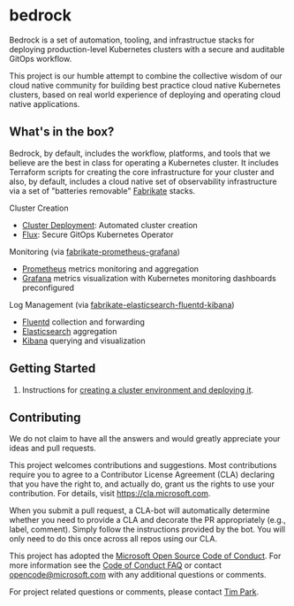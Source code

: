 # bedrock

Bedrock is a set of automation, tooling, and infrastructue stacks for deploying production-level Kubernetes 
clusters with a secure and auditable GitOps workflow.

This project is our humble attempt to combine the collective wisdom of our cloud native community for 
building best practice cloud native Kubernetes clusters, based on real world experience of 
deploying and operating cloud native applications.

## What's in the box?

Bedrock, by default, includes the workflow, platforms, and tools that we believe are the best in class for 
operating a Kubernetes cluster. It includes Terraform scripts for creating the core infrastructure for your cluster
and also, by default, includes a cloud native set of observability infrastructure via a set of "batteries removable"
[Fabrikate](https://github.com/Microsoft/fabrikate) stacks.

Cluster Creation
-   [Cluster Deployment](./cluster): Automated cluster creation
-   [Flux](https://github.com/weaveworks/flux): Secure GitOps Kubernetes Operator

Monitoring (via [fabrikate-prometheus-grafana](https://github.com/timfpark/fabrikate-prometheus-grafana))
-   [Prometheus](https://prometheus.io/) metrics monitoring and aggregation
-   [Grafana](https://grafana.com/) metrics visualization with Kubernetes monitoring dashboards preconfigured

Log Management (via [fabrikate-elasticsearch-fluentd-kibana](https://github.com/timfpark/fabrikate-elasticsearch-fluentd-kibana))
-   [Fluentd](https://www.fluentd.org/) collection and forwarding
-   [Elasticsearch](https://www.elastic.co/) aggregation
-   [Kibana](https://www.elastic.co/products/kibana) querying and visualization

## Getting Started

1. Instructions for [creating a cluster environment and deploying it](./cluster).

## Contributing

We do not claim to have all the answers and would greatly appreciate your ideas and pull requests.

This project welcomes contributions and suggestions. Most contributions require you to agree to a
Contributor License Agreement (CLA) declaring that you have the right to, and actually do, grant us
the rights to use your contribution. For details, visit https://cla.microsoft.com.

When you submit a pull request, a CLA-bot will automatically determine whether you need to provide
a CLA and decorate the PR appropriately (e.g., label, comment). Simply follow the instructions
provided by the bot. You will only need to do this once across all repos using our CLA.

This project has adopted the [Microsoft Open Source Code of Conduct](https://opensource.microsoft.com/codeofconduct/).
For more information see the [Code of Conduct FAQ](https://opensource.microsoft.com/codeofconduct/faq/) or
contact [opencode@microsoft.com](mailto:opencode@microsoft.com) with any additional questions or comments.

For project related questions or comments, please contact [Tim Park](https://github.com/timfpark).
